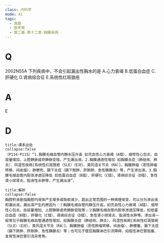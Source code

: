 ```yaml
---
class: 内科学
mode: A1
tags:
  - 真题
  - 医考帮
  - 第二篇-第十二章-胸膜疾病
---
```


# Q
2002N55A 下列疾病中，不会引起漏出性胸水的是
A.心力衰竭
B.低蛋白血症
C.肝硬化
D.肾病综合征
E.系统性红斑狼疮

# A
E
# D
```ad-note
title:课本出处
collapse:false
（P114-P115）“1.胸膜毛细血管内静水压升高 如充血性心力衰竭（A错）、缩窄性心包炎、血容量增加、上腔静脉或奇静脉受阻，产生漏出液。2.胸膜通透性增加 如胸膜炎症（肺结核、肺炎）、风湿性疾病[系统性红斑狼疮（SLE）（E对）、类风湿关节炎（RA）]、胸膜肿瘤（恶性肿瘤转移、间皮瘤）、肺梗死、膈下炎症（膈下脓肿、肝脓肿、急性胰腺炎）等，产生渗出液。3.胸膜毛细血管内胶体渗透压降低 如低蛋白血症（B错）、肝硬化（C错）、肾病综合征（D错）、急性肾小球肾炎、黏液性水肿等，产生漏出液”。
```

```ad-summary
title:解析
collapse:false
胸腔积液是指胸腔内液体产生增多或吸收减少，超出正常范围的一种病理改变，可以分为渗出液和漏出液。漏出液产生的原因为：①胸膜毛细血管内静压升高，如充血性心力衰竭（A错）、缩窄性心包炎、血容量增加、上腔静脉或奇静脉受阻等；②胸膜毛细血管内胶体渗透压降低，如低蛋白血症（B错）、肝硬化（C错）、肾病综合征（D错）、急性肾小球肾炎、黏液性水肿等。渗出液一般常见于胸膜毛细血管通透性增加，如胸膜炎症（肺结核、肺炎）、风湿性疾病[系统性红斑狼疮（SLE）（E对）、类风湿关节炎（RA）]、胸膜肿瘤（恶性肿瘤转移、间皮瘤）、肺梗塞、膈下炎症（膈下脓肿、肝脓肿、急性胰腺炎）等；也可见于壁层胸膜淋巴引流障碍，如癌性淋巴管阻塞、发育性淋巴管引流异常等。
```

